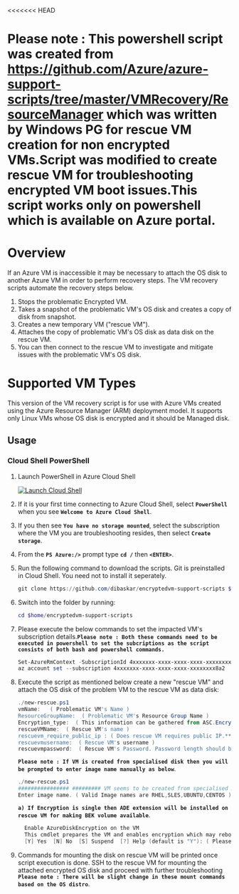 <<<<<<< HEAD
# Please note : This powershell script was created from https://github.com/Azure/azure-support-scripts/tree/master/VMRecovery/ResourceManager which was written by Windows PG for rescue VM creation for non encrypted VMs.Script was modified to create rescue VM for troubleshooting encrypted VM boot issues.This script works only on powershell which is available on Azure portal. 

# Overview
If an Azure VM is inaccessible it may be necessary to attach the OS disk to another Azure VM in order to perform recovery steps. The VM recovery scripts automate the recovery steps below.

1. Stops the problematic Encrypted VM.
2. Takes a snapshot of the problematic VM's OS disk and creates a copy of disk from snapshot.
3. Creates a new temporary VM ("rescue VM"). 
4. Attaches the copy of problematic VM's OS disk as data disk on the rescue VM.
5. You can then connect to the rescue VM to investigate and mitigate issues with the problematic VM's OS disk.

# Supported VM Types

This version of the VM recovery script is for use with Azure VMs created using the Azure Resource Manager (ARM) deployment model. It supports only Linux VMs whose OS disk is encrypted and it should be Managed disk.
## Usage
### Cloud Shell PowerShell
1. Launch PowerShell in Azure Cloud Shell 

   <a href="https://shell.azure.com/powershell" target="_blank"><img border="0" alt="Launch Cloud Shell" src="https://shell.azure.com/images/launchcloudshell@2x.png"></a>

2. If it is your first time connecting to Azure Cloud Shell, select **`PowerShell`** when you see **`Welcome to Azure Cloud Shell`**. 

3. If you then see **`You have no storage mounted`**, select the subscription where the VM you are troubleshooting resides, then select **`Create storage`**.

4. From the **`PS Azure:/>`** prompt type **`cd /`** then **`<ENTER>`**.

5. Run the following command to download the scripts. Git is preinstalled in Cloud Shell. You need not to install it seperately.
   ```PowerShell
   git clone https://github.com/dibaskar/encryptedvm-support-scripts $home/encryptedvm-support-scripts
   ```
6. Switch into the folder by running:
   ```PowerShell
   cd $home/encryptedvm-support-scripts
   ```


7. Please execute the below commands to set the impacted VM's subscription details.**`Please note : Both these commands need to be executed in powershell to set the subcriptions as the script consists of both bash and powershell commands.`**
   ```PowerShell
   Set-AzureRmContext -SubscriptionId 4xxxxxxx-xxxx-xxxx-xxxx-xxxxxxxx8a2
   az account set --subscription 4xxxxxxx-xxxx-xxxx-xxxx-xxxxxxxx8a2
   ```

8. Execute the script as mentioned below create a new "rescue VM" and attach the OS disk of the problem VM to the rescue VM as data disk:
   ```PowerShell
   ./new-rescue.ps1
   vmName:   ( Problematic VM's Name )
   ResourceGroupName:  ( Problematic VM's Resource Group Name )
   Encryption_type:  ( This information can be gathered from ASC.Encryption using AAD Credentials is Dual and without AAD Credentials is single )
   rescueVMName:  ( Rescue VM's name )
   rescuevm_require_public_ip : ( Does rescue VM requires public IP.**`Valid options are yes or no`**. )
   rescuevmusername:  ( Rescue VM's username )
   rescuevmpassword:  ( Rescue VM's Password. Password length should be minimum 12 characters with special characters in it else rescue VM creation will fail )
   ```

   **`Please note : If VM is created from specialised disk then you will be prompted to enter image name manually as below`**.
   ```PowerShell
   ./new-rescue.ps1
   ################ ######### VM seems to be created from specialised Disk.
   Enter image name. ( Valid Image names are RHEL,SLES,UBUNTU,CENTOS ):
   ```

   **`a) If Encryption is single then ADE extension will be installed on rescue VM for making BEK volume available`**.
   ```PowerShell
     Enable AzureDiskEncryption on the VM
     This cmdlet prepares the VM and enables encryption which may reboot the machine and takes 10-15 minutes to finish. Please save your      work on the VM before confirming. Do you want to continue?
     [Y] Yes  [N] No  [S] Suspend  [?] Help (default is "Y"): ( Please enter Y here )
     ```
   

9. Commands for mounting the disk on rescue VM will be printed once script execution is done. SSH to the rescue VM for mounting the attached encrypted OS disk and proceed with further troubleshooting **`Please note : There will be slight change in these mount commands based on the OS distro`**.

